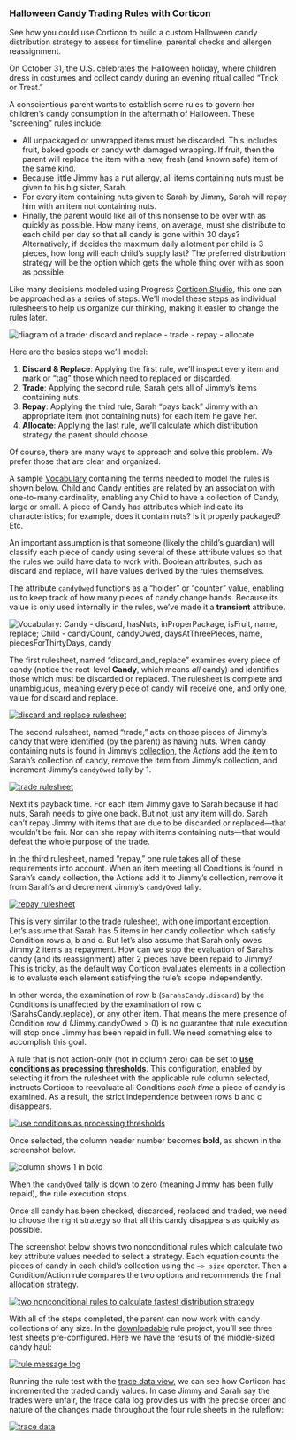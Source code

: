 ### Halloween Candy Trading Rules with Corticon

See how you could use Corticon to build a custom Halloween candy distribution strategy to assess for timeline, parental checks and allergen reassignment.

On October 31, the U.S. celebrates the Halloween holiday, where children dress in costumes and collect candy during an evening ritual called “Trick or Treat.”

A conscientious parent wants to establish some rules to govern her children’s candy consumption in the aftermath of Halloween. These “screening” rules include:

*   All unpackaged or unwrapped items must be discarded. This includes fruit, baked goods or candy with damaged wrapping. If fruit, then the parent will replace the item with a new, fresh (and known safe) item of the same kind.
*   Because little Jimmy has a nut allergy, all items containing nuts must be given to his big sister, Sarah.
*   For every item containing nuts given to Sarah by Jimmy, Sarah will repay him with an item not containing nuts.
*   Finally, the parent would like all of this nonsense to be over with as quickly as possible. How many items, on average, must she distribute to each child per day so that all candy is gone within 30 days? Alternatively, if decides the maximum daily allotment per child is 3 pieces, how long will each child’s supply last? The preferred distribution strategy will be the option which gets the whole thing over with as soon as possible.

Like many decisions modeled using Progress [Corticon Studio](https://www.progress.com/corticon), this one can be approached as a series of steps. We’ll model these steps as individual rulesheets to help us organize our thinking, making it easier to change the rules later.

![diagram of a trade: discard and replace - trade - repay - allocate](https://d117h1jjiq768j.cloudfront.net/images/default-source/blogs/2024/10-24/corticon-halloween_trade-diagram.png?sfvrsn=8dd12e98_2)

Here are the basics steps we’ll model:

1.  **Discard & Replace**: Applying the first rule, we’ll inspect every item and mark or “tag” those which need to replaced or discarded.
2.  **Trade**: Applying the second rule, Sarah gets all of Jimmy’s items containing nuts.
3.  **Repay**: Applying the third rule, Sarah “pays back” Jimmy with an appropriate item (not containing nuts) for each item he gave her.
4.  **Allocate**: Applying the last rule, we’ll calculate which distribution strategy the parent should choose.

Of course, there are many ways to approach and solve this problem. We prefer those that are clear and organized.

A sample [Vocabulary](https://docs.progress.com/bundle/corticon-basic-guided-journey/page/What-is-a-Vocabulary.html) containing the terms needed to model the rules is shown below. Child and Candy entities are related by an association with one-to-many cardinality, enabling any Child to have a collection of Candy, large or small. A piece of Candy has attributes which indicate its characteristics; for example, does it contain nuts? Is it properly packaged? Etc.

An important assumption is that someone (likely the child’s guardian) will classify each piece of candy using several of these attribute values so that the rules we build have data to work with. Boolean attributes, such as discard and replace, will have values derived by the rules themselves.

The attribute `candyOwed` functions as a “holder” or “counter” value, enabling us to keep track of how many pieces of candy change hands. Because its value is only used internally in the rules, we’ve made it a **transient** attribute.

![Vocabulary: Candy - discard, hasNuts, inProperPackage, isFruit, name, replace; Child - candyCount, candyOwed, daysAtThreePieces, name, piecesForThirtyDays, candy](https://d117h1jjiq768j.cloudfront.net/images/default-source/blogs/2024/10-24/corticon-halloween_vocabulary.png?sfvrsn=757a9c4e_2)

The first rulesheet, named “discard\_and\_replace” examines every piece of candy (notice the root-level **Candy**, which means *all* candy) and identifies those which must be discarded or replaced. The rulesheet is complete and unambiguous, meaning every piece of candy will receive one, and only one, value for discard and replace.

[![discard and replace rulesheet](https://d117h1jjiq768j.cloudfront.net/images/default-source/blogs/2024/10-24/corticon-halloween_discard-and-replace-rulesheet.png?sfvrsn=f3a7562d_2)](https://d117h1jjiq768j.cloudfront.net/images/default-source/blogs/2024/10-24/corticon-halloween_discard-and-replace-rulesheet.png?sfvrsn=f3a7562d_2)

The second rulesheet, named “trade,” acts on those pieces of Jimmy’s candy that were identified (by the parent) as having nuts. When candy containing nuts is found in Jimmy’s [collection](https://docs.progress.com/bundle/corticon-js-rule-modeling/page/How-to-visualize-collections.html), the *Actions* add the item to Sarah’s collection of candy, remove the item from Jimmy’s collection, and increment Jimmy’s `candyOwed` tally by 1.

[![trade rulesheet](https://d117h1jjiq768j.cloudfront.net/images/default-source/blogs/2024/10-24/corticon-halloween_trade-rulesheet.png?sfvrsn=c73559a6_2)](https://d117h1jjiq768j.cloudfront.net/images/default-source/blogs/2024/10-24/corticon-halloween_trade-rulesheet.png?sfvrsn=c73559a6_2)

Next it’s payback time. For each item Jimmy gave to Sarah because it had nuts, Sarah needs to give one back. But not just any item will do. Sarah can’t repay Jimmy with items that are due to be discarded or replaced—that wouldn’t be fair. Nor can she repay with items containing nuts—that would defeat the whole purpose of the trade.

In the third rulesheet, named “repay,” one rule takes all of these requirements into account. When an item meeting all Conditions is found in Sarah’s candy collection, the Actions add it to Jimmy’s collection, remove it from Sarah’s and decrement Jimmy’s `candyOwed` tally.

[![repay rulesheet](https://d117h1jjiq768j.cloudfront.net/images/default-source/blogs/2024/10-24/corticon-halloween_repay-rulesheet.png?sfvrsn=72da9b7e_2)](https://d117h1jjiq768j.cloudfront.net/images/default-source/blogs/2024/10-24/corticon-halloween_repay-rulesheet.png?sfvrsn=72da9b7e_2)

This is very similar to the trade rulesheet, with one important exception. Let’s assume that Sarah has 5 items in her candy collection which satisfy Condition rows a, b and c. But let’s also assume that Sarah only owes Jimmy 2 items as repayment. How can we stop the evaluation of Sarah’s candy (and its reassignment) after 2 pieces have been repaid to Jimmy? This is tricky, as the default way Corticon evaluates elements in a collection is to evaluate each element satisfying the rule’s scope independently.

In other words, the examination of row b (`SarahsCandy.discard`) by the Conditions is unaffected by the examination of row c (SarahsCandy.replace), or any other item. That means the mere presence of Condition row d (Jimmy.candyOwed > 0) is no guarantee that rule execution will stop once Jimmy has been repaid in full. We need something else to accomplish this goal.

A rule that is not action-only (not in column zero) can be set to [**use conditions as processing thresholds**](https://docs.progress.com/bundle/corticon-rule-modeling-63/page/How-to-use-conditions-as-a-processing-threshold.html). This configuration, enabled by selecting it from the rulesheet with the applicable rule column selected, instructs Corticon to reevaluate all Conditions *each time* a piece of candy is examined. As a result, the strict independence between rows b and c disappears.

[![use conditions as processing thresholds](https://d117h1jjiq768j.cloudfront.net/images/default-source/blogs/2024/10-24/corticon-halloween_use-conditions-as-processing-thresholds.png?sfvrsn=a245aacd_2)](https://d117h1jjiq768j.cloudfront.net/images/default-source/blogs/2024/10-24/corticon-halloween_use-conditions-as-processing-thresholds.png?sfvrsn=a245aacd_2)

Once selected, the column header number becomes **bold**, as shown in the screenshot below.

![column shows 1 in bold](https://d117h1jjiq768j.cloudfront.net/images/default-source/blogs/2024/10-24/corticon-halloween_bold-column-header.png?sfvrsn=58ec747b_2)

When the `candyOwed` tally is down to zero (meaning Jimmy has been fully repaid), the rule execution stops.

Once all candy has been checked, discarded, replaced and traded, we need to choose the right strategy so that all this candy disappears as quickly as possible.

The screenshot below shows two nonconditional rules which calculate two key attribute values needed to select a strategy. Each equation counts the pieces of candy in each child’s collection using the `–> size` operator. Then a Condition/Action rule compares the two options and recommends the final allocation strategy.

[![two nonconditional rules to calculate fastest distribution strategy](https://d117h1jjiq768j.cloudfront.net/images/default-source/blogs/2024/10-24/corticon-halloween_distribution-strategy.png?sfvrsn=45f64c61_2)](https://d117h1jjiq768j.cloudfront.net/images/default-source/blogs/2024/10-24/corticon-halloween_distribution-strategy.png?sfvrsn=45f64c61_2)

With all of the steps completed, the parent can now work with candy collections of any size. In the [downloadable](https://github.com/corticon/corticon-classic-samples/tree/main/Halloween%20Candy%20Trading) rule project, you’ll see three test sheets pre-configured. Here we have the results of the middle-sized candy haul:

[![rule message log](https://d117h1jjiq768j.cloudfront.net/images/default-source/blogs/2024/10-24/corticon-halloween_rule-message-log.png?sfvrsn=d3a85f64_2)](https://d117h1jjiq768j.cloudfront.net/images/default-source/blogs/2024/10-24/corticon-halloween_rule-message-log.png?sfvrsn=d3a85f64_2)

Running the rule test with the [trace data view](https://docs.progress.com/bundle/corticon-rule-modeling/page/Trace-rule-execution.html), we can see how Corticon has incremented the traded candy values. In case Jimmy and Sarah say the trades were unfair, the trace data log provides us with the precise order and nature of the changes made throughout the four rule sheets in the ruleflow:

[![trace data](https://d117h1jjiq768j.cloudfront.net/images/default-source/blogs/2024/10-24/corticon-halloween_trace-data.png?sfvrsn=2280a300_2)](https://d117h1jjiq768j.cloudfront.net/images/default-source/blogs/2024/10-24/corticon-halloween_trace-data.png?sfvrsn=2280a300_2)